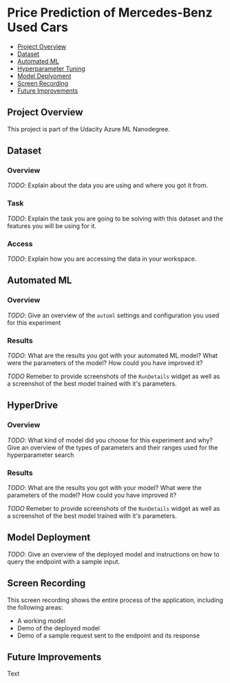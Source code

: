 # Price Prediction of Mercedes-Benz Used Cars

* [Project Overview](#project-overview)
* [Dataset](#dataset)
* [Automated ML](#automated-ml)
* [Hyperparameter Tuning](#hyperparameter-tuning)
* [Model Deplyoment](#model-deployment)
* [Screen Recording](#screen-recording)
* [Future Improvements](#future-improvements)

## Project Overview
This project is part of the Udacity Azure ML Nanodegree.


## Dataset
### Overview
*TODO*: Explain about the data you are using and where you got it from.

### Task
*TODO*: Explain the task you are going to be solving with this dataset and the features you will be using for it.

### Access
*TODO*: Explain how you are accessing the data in your workspace.


## Automated ML
### Overview
*TODO*: Give an overview of the `automl` settings and configuration you used for this experiment

### Results
*TODO*: What are the results you got with your automated ML model? What were the parameters of the model? How could you have improved it?

*TODO* Remeber to provide screenshots of the `RunDetails` widget as well as a screenshot of the best model trained with it's parameters.


## HyperDrive
### Overview
*TODO*: What kind of model did you choose for this experiment and why? Give an overview of the types of parameters and their ranges used for the hyperparameter search

### Results
*TODO*: What are the results you got with your model? What were the parameters of the model? How could you have improved it?

*TODO* Remeber to provide screenshots of the `RunDetails` widget as well as a screenshot of the best model trained with it's parameters.


## Model Deployment
*TODO*: Give an overview of the deployed model and instructions on how to query the endpoint with a sample input.


## Screen Recording
This screen recording shows the entire process of the application, including the following areas:
- A working model
- Demo of the deployed model
- Demo of a sample request sent to the endpoint and its response


## Future Improvements
Text